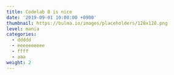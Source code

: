 ```yaml
---
title: Codelab B is nice
date: '2019-09-01 10:00:00 +0900'
thumbnail: https://bulma.io/images/placeholders/128x128.png
level: mania
categories:
  - ddddd
  - eeeeeeeeee
  - ffff
  - aaa
weight: 2
---
```


